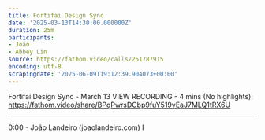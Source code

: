 ```yaml
---
title: Fortifai Design Sync
date: '2025-03-13T14:30:00.000000Z'
duration: 25m
participants:
- João
- Abbey Lin
source: https://fathom.video/calls/251787915
encoding: utf-8
scrapingdate: '2025-06-09T19:12:39.904073+00:00'
---
```


Fortifai Design Sync - March 13
VIEW RECORDING - 4 mins (No highlights): https://fathom.video/share/BPqPwrsDCbp9fuY519yEaJ7MLQ1tRX6U

---

0:00 - João Landeiro (joaolandeiro.com)
  I